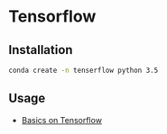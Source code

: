 # Tensorflow

## Installation
```sh
conda create -n tenserflow python 3.5
```
## Usage
* [Basics on Tensorflow](https://github.com/dawkiny/Tensorflow/blob/master/scripts/basic.md)
